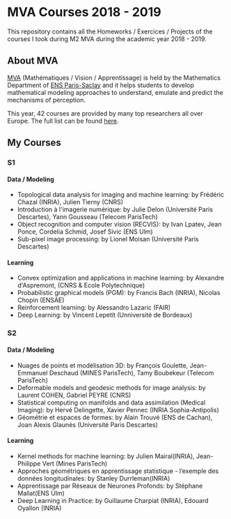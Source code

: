 # MVA Courses 2018 - 2019

This repository contains all the Homeworks / Exercices / Projects of the courses I took during M2 MVA during the academic year 2018 - 2019. 

## About MVA

[MVA](http://math.ens-paris-saclay.fr/version-francaise/formations/master-mva/) (Mathématiques / Vision / Apprentissage) is held by the Mathematics Department of [ENS Paris-Saclay](http://ens-paris-saclay.fr) and it helps students to develop mathematical modeling approaches to understand, emulate and predict the mechanisms of perception. 

This year, 42 courses are provided by many top researchers all over Europe. The full list can be found [here](http://math.ens-paris-saclay.fr/version-francaise/formations/master-mva/contenus-/master-mva-cours-2018-2019-161721.kjsp?RH=1409824973905).

## My Courses

### S1

#### Data / Modeling

* Topological data analysis for imaging and machine learning: by Frédéric Chazal (INRIA), Julien Tierny (CNRS)
* Introduction à l'imagerie numérique: by Julie Delon (Université Paris Descartes), Yann Gousseau (Telecom ParisTech)
* Object recognition and computer vision (RECVIS): by Ivan Lpatev, Jean Ponce, Cordelia Schmid, Josef Sivic (ENS Ulm)
* Sub-pixel image processing: by Lionel Moisan (Université Paris Descartes)

#### Learning

* Convex optimization and applications in machine learning: by Alexandre d'Aspremont, (CNRS & Ecole Polytechnique)
* Probabilistic graphical models (PGM): by Francis Bach (INRIA), Nicolas Chopin (ENSAE)
* Reinforcement learning: by Alessandro Lazaric (FAIR)
* Deep Learning: by Vincent Lepetit (Unniversité de Bordeaux)


### S2

#### Data / Modeling
* Nuages de points et modélisation 3D: by François Goulette, Jean-Emmanuel Deschaud (MINES ParisTech), Tamy Boubekeur (Telecom ParisTech)
* Deformable models and geodesic methods for image analysis: by Laurent COHEN, Gabriel PEYRE (CNRS)
* Statistical computing on manifolds and data assimilation (Medical Imaging): by Hervé Delingette, Xavier Pennec (INRIA Sophia-Antipolis)
* Géométrie et espaces de formes: by  Alain Trouvé (ENS de Cachan), Joan Alexis Glaunès (Université Paris Descartes)

#### Learning
* Kernel methods for machine learning: by Julien Mairal(INRIA), Jean-Philippe Vert (Mines ParisTech)
* Approches géométriques en apprentissage statistique - l’exemple des données longitudinales: by Stanley Durrleman(INRIA)
* Apprentissage par Réseaux de Neurones Profonds: by Stéphane Mallat(ENS Ulm)
* Deep Learning in Practice: by Guillaume Charpiat (INRIA), Edouard Oyallon (INRIA)